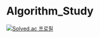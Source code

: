 # Algorithm_Study
[![Solved.ac
프로필](http://mazassumnida.wtf/api/v2/generate_badge?boj=lee980605)](https://solved.ac/lee980605)

